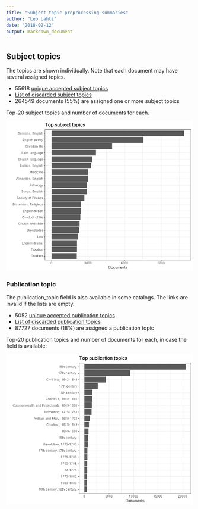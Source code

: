 ```yaml
---
title: "Subject topic preprocessing summaries"
author: "Leo Lahti"
date: "2018-02-12"
output: markdown_document
---
```


## Subject topics

The topics are shown individually. Note that each document may have
several assigned topics.



  * 55618 [unique accepted subject topics](output.tables/subject_topic_accepted.csv)
  * [List of discarded subject topics](output.tables/subject_topic_discarded.csv)
  * 264549 documents (55%) are assigned one or more subject topics 


Top-20 subject topics and number of documents for each.

![plot of chunk summarytopics22](figure/summarytopics22-1.png)

### Publication topic

The publication_topic field is also available in some catalogs. The links are invalid if the lists are empty.



  * 5052 [unique accepted publication topics](output.tables/publication_topic_accepted.csv)
  * [List of discarded publication topics](output.tables/publication_topic_discarded.csv)
  * 87727 documents (18%) are assigned a publication topic 

Top-20 publication topics and number of documents for each, in
case the field is available:

![plot of chunk summarytopics223](figure/summarytopics223-1.png)
